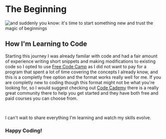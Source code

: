 <!DOCTYPE HTML>
<main>
  <body>
    <h1>The Beginning</h1>
<img src="https://quotefancy.com/media/wallpaper/1600x900/4687839-Meister-Eckhart-Quote-And-suddenly-you-know-It-s-time-to-start.jpg" alt="and suddenly you know: it's time to start something new and trust the magic of beginnings">
    <h2>How I'm Learning to Code</h2>
      <p>Starting this journey I was already familar with code and had a fair amount of experience writing short snippets and making modifications to existing code so I opted to use <a href="https://www.freecodecamp.org/">Free Code Camp</a> as I did not want to pay for a program that spent a lot of time covering the concepts I already know, and this is a completly free option and the format works really well for me. If you are completly new to coding though this format might not be what you're looking for, so I would suggest checking out <a href="https://www.codecademy.com/?utm_id=t_kwd-78958985904710:loc-4081:ag_1263339270701571:cp_370028884:n_o:d_c&msclkid=578bb6762ea312b1e255d1abc0afe7d9&utm_source=bing&utm_medium=cpc&utm_campaign=US_Brand_Exact&utm_term=codecademy&utm_content=Codecademy">Code Cademy</a> there is a really great community there to help you get started and they have both free and paid courses you can choose from.</p>
    <br>
    <p>I can't wait to share everything I'm learning and watch my skills evolve.<p>
<h3><strong>Happy Coding!</strong></h3>
</body>
</main>
</html>
